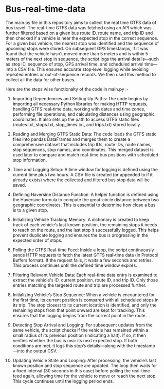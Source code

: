 # Bus-real-time-data
The main.py file in this repository aims to collect the real time GTFS data of bus travel.
The real-time GTFS data was fetched using an API which was further
filtered based on a given bus route ID, route name, and trip ID and
then checked if a vehicle is near the expected stop in the correct
sequence. For a given bus vehicle, the nearest stop was identified and
the sequence of upcoming stops were stored. On subsequent GPS
timestamps, if it was found that the vehicle hasn't moved more than
5 meters and is within 5 meters of the next stop in sequence, the
script logs the arrival details—such as stop ID, sequence of stop, GPS
arrival time, and scheduled arrival time—into a CSV file. This
ensured accurate stop-level logging while avoiding repeated entries
or out-of-sequence records. We then used this method to collect all
the data for other buses.

Here are the steps wise functionalty of the code in main.py :-
1) Importing Dependencies and Setting Up Paths:
The code begins by importing all necessary Python libraries for making HTTP requests, handling GTFS real-time data, working with dates and time zones, performing file operations, and calculating distances using geographic coordinates. It also sets up the path to access GTFS static files (routes.txt, stops.txt, stop_times.txt, and trips.txt) stored locally.

2) Reading and Merging GTFS Static Data:
The code loads the GTFS static files into pandas DataFrames and merges them to create a comprehensive dataset that includes trip IDs, route IDs, route names, stop sequences, stop names, and coordinates. This merged dataset is used later to compare and match real-time bus positions with scheduled stop information.

3) Time and Logging Setup:
A time window for logging is defined using the current time plus two hours. A CSV file is created (or appended to if it already exists) where the collected and filtered bus stop data will be saved.

4) Defining Haversine Distance Function:
A helper function is defined using the Haversine formula to compute the great-circle distance between two geographic coordinates. This is essential to determine how close a bus is to a given stop.

5) Initializing Vehicle Tracking Memory:
A dictionary is created to keep track of each vehicle’s last known position, the remaining stops it needs to reach on the route, and the last stop it successfully logged. This helps prevent duplicate logging and ensures the bus is progressing in the expected order of stops.

6) Polling the GTFS Real-time Feed:
Inside a loop, the script continuously sends HTTP requests to fetch the latest GTFS real-time data (in Protocol Buffers format). If the request fails, it waits a few seconds and retries. This process continues until the defined time window expires.

7) Filtering Relevant Vehicle Data:
Each real-time data entry is examined to extract the vehicle's ID, current position, route ID, and trip ID. Only those entries matching the targeted route and trip are processed further.

8) Initializing Vehicle’s Stop Sequence:
When a vehicle is encountered for the first time, its current position is compared with all scheduled stops in its trip. The stop closest to its current location is identified, and only the remaining stops from that point onward are kept for tracking. This ensures that the logging begins from the correct point in the route.

9) Detecting Stop Arrival and Logging:
For subsequent updates from the same vehicle, the script checks if the vehicle has remained within a small radius of its previous position (indicating a halt). If so, it then verifies whether the bus is near its next expected stop. If both conditions are met, it logs this stop’s details—along with the timestamp—into the output CSV.

10) Updating Vehicle State and Looping:
After processing, the vehicle’s last known position and stop sequence are updated. The loop then waits for a fixed interval (30 seconds in this case) before polling the real-time feed again, allowing time for the vehicle to move or reach the next stop. This cycle continues until the logging period ends.
